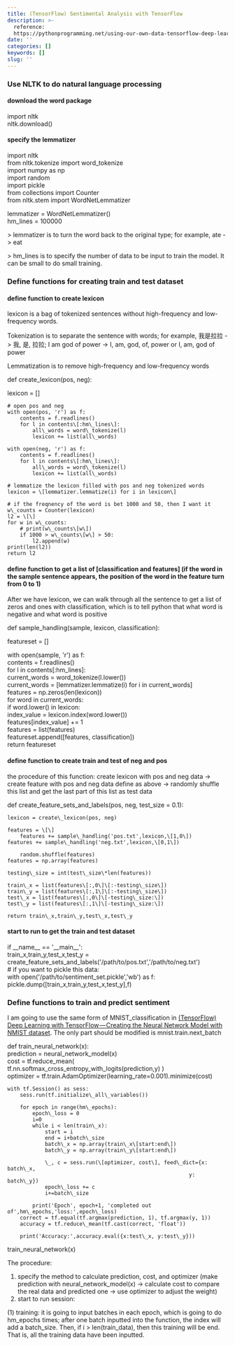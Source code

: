 ```yaml
---
title: (TensorFlow) Sentimental Analysis with TensorFlow
description: >-
  reference:
  https://pythonprogramming.net/using-our-own-data-tensorflow-deep-learning-tutorial/
date: ''
categories: []
keywords: []
slug: ''
---
```


### Use NLTK to do natural language processing

#### download the word package

import nltk  
nltk.download()

#### specify the lemmatizer

import nltk  
from nltk.tokenize import word\_tokenize  
import numpy as np  
import random  
import pickle  
from collections import Counter  
from nltk.stem import WordNetLemmatizer  
  
lemmatizer = WordNetLemmatizer()  
hm\_lines = 100000

\> lemmatizer is to turn the word back to the original type; for example, ate -> eat

\> hm\_lines is to specify the number of data to be input to train the model. It can be small to do small training.

### Define functions for creating train and test dataset

#### define function to create lexicon

lexicon is a bag of tokenized sentences without high-frequency and low-frequency words. 

Tokenization is to separate the sentence with words; for example, 我是拉拉 -> 我, 是, 拉拉; I am god of power -> I, am, god, of, power or I, am, god of power

Lemmatization is to remove high-frequency and low-frequency words

def create\_lexicon(pos, neg):

lexicon = \[\]  
      
    # open pos and neg  
    with open(pos, 'r') as f:  
        contents = f.readlines()  
        for l in contents\[:hm\_lines\]:  
            all\_words = word\_tokenize(l)  
            lexicon += list(all\_words)

    with open(neg, 'r') as f:  
        contents = f.readlines()  
        for l in contents\[:hm\_lines\]:  
            all\_words = word\_tokenize(l)  
            lexicon += list(all\_words)

    # lemmatize the lexicon filled with pos and neg tokenized words  
    lexicon = \[lemmatizer.lemmatize(i) for i in lexicon\]

    # if the freqnency of the word is bet 1000 and 50, then I want it  
    w\_counts = Counter(lexicon)  
    l2 = \[\]  
    for w in w\_counts:  
        # print(w\_counts\[w\])  
        if 1000 > w\_counts\[w\] > 50:  
            l2.append(w)  
    print(len(l2))  
    return l2

#### define function to get a list of \[classification and features\] (if the word in the sample sentence appears, the position of the word in the feature turn from 0 to 1)

After we have lexicon, we can walk through all the sentence to get a list of zeros and ones with classification, which is to tell python that what word is negative and what word is positive

def sample\_handling(sample, lexicon, classification):

   featureset = \[\]

   with open(sample, 'r') as f:  
        contents = f.readlines()  
        for l in contents\[:hm\_lines\]:  
            current\_words = word\_tokenize(l.lower())  
            current\_words = \[lemmatizer.lemmatize(i) for i in current\_words\]  
            features = np.zeros(len(lexicon))  
            for word in current\_words:  
                if word.lower() in lexicon:  
                    index\_value = lexicon.index(word.lower())  
                    features\[index\_value\] += 1  
            features = list(features)  
            featureset.append(\[features, classification\])  
    return featureset

#### define function to create train and test of neg and pos

the procedure of this function: create lexicon with pos and neg data -> create feature with pos and neg data define as above -> randomly shuffle this list and get the last part of this list as test data

def create\_feature\_sets\_and\_labels(pos, neg, test\_size = 0.1):

	lexicon = create\_lexicon(pos, neg)

	features = \[\]  
        features += sample\_handling('pos.txt',lexicon,\[1,0\])  
	features += sample\_handling('neg.txt',lexicon,\[0,1\])  
	  
        random.shuffle(features)  
	features = np.array(features)  
  
	testing\_size = int(test\_size\*len(features))  
  
	train\_x = list(features\[:,0\]\[:-testing\_size\])  
	train\_y = list(features\[:,1\]\[:-testing\_size\])  
	test\_x = list(features\[:,0\]\[-testing\_size:\])  
	test\_y = list(features\[:,1\]\[-testing\_size:\])  
  
	return train\_x,train\_y,test\_x,test\_y

#### start to run to get the train and test dataset

if \_\_name\_\_ == '\_\_main\_\_':  
	train\_x,train\_y,test\_x,test\_y = create\_feature\_sets\_and\_labels('/path/to/pos.txt','/path/to/neg.txt')  
	# if you want to pickle this data:  
	with open('/path/to/sentiment\_set.pickle','wb') as f:  
		pickle.dump(\[train\_x,train\_y,test\_x,test\_y\],f)

### Define functions to train and predict sentiment

I am going to use the same form of MNIST\_classification in [(TensorFlow) Deep Learning with TensorFlow — Creating the Neural Network Model with NMIST dataset](https://medium.com/p/4e96b13c7f65/edit). The only part should be modified is mnist.train.next\_batch

def train\_neural\_network(x):  
        prediction = neural\_network\_model(x)  
	cost = tf.reduce\_mean( tf.nn.softmax\_cross\_entropy\_with\_logits(prediction,y) )  
	optimizer = tf.train.AdamOptimizer(learning\_rate=0.001).minimize(cost)  
  
	with tf.Session() as sess:  
		sess.run(tf.initialize\_all\_variables())  
	      
		for epoch in range(hm\_epochs):  
			epoch\_loss = 0  
			i=0  
			while i < len(train\_x):  
				start = i  
				end = i+batch\_size  
				batch\_x = np.array(train\_x\[start:end\])  
				batch\_y = np.array(train\_y\[start:end\])  
  
				\_, c = sess.run(\[optimizer, cost\], feed\_dict={x: batch\_x,  
				                                              y: batch\_y})  
				epoch\_loss += c  
				i+=batch\_size  
				  
			print('Epoch', epoch+1, 'completed out of',hm\_epochs,'loss:',epoch\_loss)  
		correct = tf.equal(tf.argmax(prediction, 1), tf.argmax(y, 1))  
		accuracy = tf.reduce\_mean(tf.cast(correct, 'float'))  
  
		print('Accuracy:',accuracy.eval({x:test\_x, y:test\_y}))

train\_neural\_network(x)

The procedure: 

1.  specify the method to calculate prediction, cost, and optimizer (make prediction with neural\_network\_model(x) -> calculate cost to compare the real data and predicted one -> use optimizer to adjust the weight)
2.  start to run session: 

(1) training: it is going to input batches in each epoch, which is going to do hm\_epochs times; after one batch inputted into the function, the index will add a batch\_size. Then, if i > len(train\_data), then this training will be end. That is, all the training data have been inputted.
